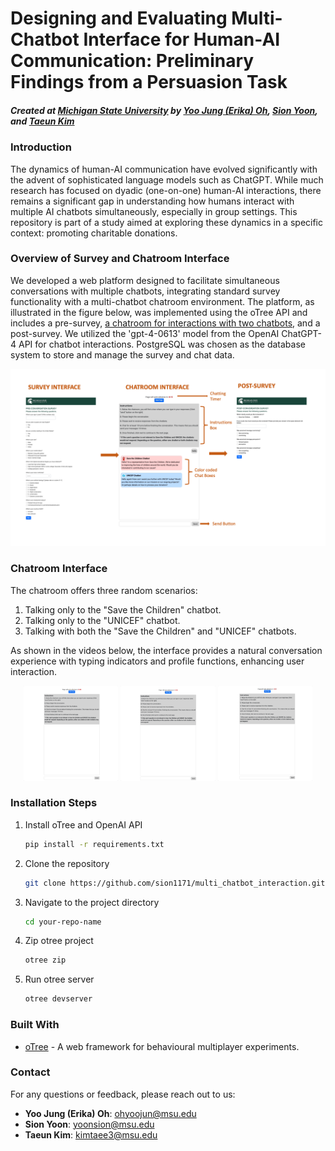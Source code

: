# Designing and Evaluating Multi-Chatbot Interface for Human-AI Communication: Preliminary Findings from a Persuasion Task
##### Created at [Michigan State University](https://msu.edu) by [Yoo Jung (Erika) Oh](mailto:ohyoojun@msu.edu), [Sion Yoon](mailto:yoonsion@msu.edu), and [Taeun Kim](mailto:kimtaee3@msu.edu)
### Introduction
The dynamics of human-AI communication have evolved significantly with the advent of sophisticated language models such as ChatGPT. While much research has focused on dyadic (one-on-one) human-AI interactions, there remains a significant gap in understanding how humans interact with multiple AI chatbots simultaneously, especially in group settings. This repository is part of a study aimed at exploring these dynamics in a specific context: promoting charitable donations.

### Overview of Survey and Chatroom Interface

We developed a web platform designed to facilitate simultaneous conversations with multiple chatbots, integrating standard survey functionality with a multi-chatbot chatroom environment. The platform, as illustrated in the figure below, was implemented using the oTree API and includes a pre-survey, [a chatroom for interactions with two chatbots](#chatroom-interface), and a post-survey. We utilized the 'gpt-4-0613' model from the OpenAI ChatGPT-4 API for chatbot interactions. PostgreSQL was chosen as the database system to store and manage the survey and chat data.

![Overview Diagram](/gif/flow_ex_1.png)

### Chatroom Interface

The chatroom offers three random scenarios:
1. Talking only to the "Save the Children" chatbot.
2. Talking only to the "UNICEF" chatbot.
3. Talking with both the "Save the Children" and "UNICEF" chatbots.

As shown in the videos below, the interface provides a natural conversation experience with typing indicators and profile functions, enhancing user interaction.

<p align="center">
  <img src="/gif/stc_2.gif" width="30%" />
  <img src="/gif/uni_2.gif" width="30%" />
  <img src="/gif/both.gif" width="30%" />
</p>

### Installation Steps
1. Install oTree and OpenAI API
   ```sh
   pip install -r requirements.txt
   ```
2. Clone the repository
   ```sh
   git clone https://github.com/sion1171/multi_chatbot_interaction.git
   ```
3. Navigate to the project directory
   ```sh
   cd your-repo-name
   ```
3. Zip otree project
   ```sh
   otree zip
   ```
4. Run otree server
   ```sh
   otree devserver
   ```


   
### Built With
- [oTree](https://www.otree.org) - A web framework for behavioural multiplayer experiments.
### Contact

For any questions or feedback, please reach out to us:

- **Yoo Jung (Erika) Oh**: [ohyoojun@msu.edu](mailto:ohyoojun@msu.edu)
- **Sion Yoon**: [yoonsion@msu.edu](mailto:yoonsion@msu.edu)
- **Taeun Kim**: [kimtaee3@msu.edu](mailto:kimtaee3@msu.edu)


